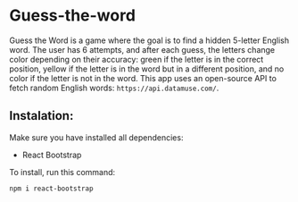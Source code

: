# Guess-the-word

Guess the Word is a game where the goal is to find a hidden 5-letter English word. The user has 6 attempts, and after each guess, the letters change color depending on their accuracy: green if the letter is in the correct position, yellow if the letter is in the word but in a different position, and no color if the letter is not in the word. This app uses an open-source API to fetch random English words: `https://api.datamuse.com/`.

## Instalation: 
Make sure you have installed all dependencies:
- React Bootstrap

To install, run this command:
```
npm i react-bootstrap
```
